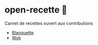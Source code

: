 # open-recette 🤌
Carnet de recettes ouvert aux contributions

* [Blanquette](https://github.com/Etienne-DUPUIS/open-recette/blob/main/blanquette.md)
* [Wok](https://github.com/Etienne-DUPUIS/open-recette/blob/main/Wok.md)
